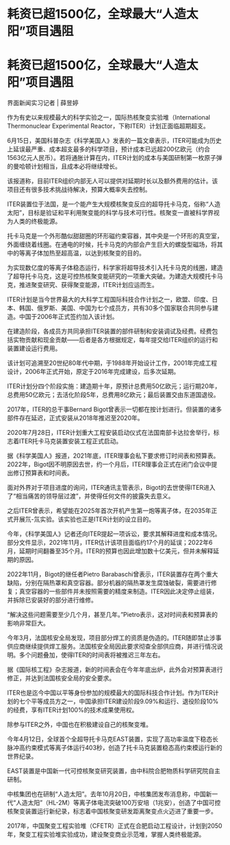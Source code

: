 # 耗资已超1500亿，全球最大“人造太阳”项目遇阻

# 耗资已超1500亿，全球最大“人造太阳”项目遇阻

界面新闻实习记者 | 薛昱婷

作为有史以来规模最大的科学实验之一，国际热核聚变实验堆（International Thermonuclear Experimental
Reactor，下称ITER）计划正面临超期超支。

6月15日，美国科普杂志《科学美国人》发表的一篇文章表示，ITER可能成为历史上延误最严重、成本超支最多的科学项目，预计成本已远超200亿欧元（约合1563亿元人民币）。若将通胀计算在内，ITER计划的成本与美国研制第一枚原子弹的曼哈顿计划相当，且成本必将继续增长。

该报道称，目前ITER组织内部无人可以提供对延期时长以及额外费用的估计。该项目还有很多技术挑战待解决，预算大概率失去控制。

ITER装置位于法国，是一个能产生大规模核聚变反应的超导托卡马克，俗称“人造太阳”，目标是验证和平利用聚变能的科学与技术可行性。核聚变一直被科学界视为人类的终极能源。

托卡马克是一个外形酷似甜甜圈的环形磁约束容器，其中央是一个环形的真空室，外面缠绕着线圈。在通电的时候，托卡马克的内部会产生巨大的螺旋型磁场，将其中的等离子体加热至超高温，以达到核聚变的目的。

为实现数亿度的等离子体稳态运行，科学家将超导技术引入托卡马克的线圈，建造了超导托卡马克，这是可控热核聚变能研究的一项重大突破。为建造大规模托卡马克，推进聚变研究、获得聚变能源，ITER计划应运而生。

ITER计划是当今世界最大的大科学工程国际科技合作计划之一，欧盟、印度、日本、韩国、俄罗斯、美国、中国为七个成员方，共有30多个国家联合共同参与建造。中国于2006年正式签约加入该计划。

在建造阶段，各成员方共同承担ITER装置的部件研制和安装调试及经费。经费包括实物贡献和现金贡献——后者是各方根据规定，每年提交给ITER组织的运行和装置建设运行费用。

该计划可追溯至20世纪80年代中期，于1988年开始设计工作，2001年完成工程设计，2006年正式开始，原定于2016年完成建设，后多次延期。

ITER计划分四个阶段实施：建造期十年，原预计总费用50亿欧元；运行期20年，总费用50亿欧元；去活化阶段5年，总费用8亿欧元；最后装置交由东道国退役。

2017年，ITER的总干事Bernard Bigot曾表示一切都在按计划进行。但装置的诸多部件存在延迟，正式安装从2018年推迟至2020年。

2020年7月28日，ITER计划重大工程安装启动仪式在法国南部卡达拉舍举行，标志着ITER托卡马克装置安装工程正式启动。

据《科学美国人》报道，2021年底，ITER理事会私下要求修订时间表和预算表。2022年，Bigot因不明原因去世，约一个月后，ITER理事会正式在闭门会议中提出修订预算表和时间表。

面对外界对于项目进度的询问，ITER通讯主管表示，Bigot的去世使得ITER进入了“相当痛苦的领导层过渡”，并使得任何文件的披露失去意义。

之后ITER曾表示，希望能在2025年首次开机产生第一炮等离子体，在2035年正式开展氘-氚实验。该实验也正是ITER计划的设立目的。

今年，《科学美国人》记者还向ITER提起一项诉讼，要求其解释进度和成本情况。部分文件显示，2021年11月，ITER估计该项目面临约17个月的延误；2022年6月，延期时间翻番至35个月。ITER的预算也因此增加数十亿美元，但并未解释延期的原因。

2022年11月，Bigot的继任者Pietro
Barabaschi曾表示，ITER装置存在两个重大缺陷，分别在隔热罩和真空容器。部分机器的隔热罩发生腐蚀破裂，需要进行修复；真空容器的一些部件并未按照需要的精度来制造。ITER因此决定停止组装，并拆除已安装好的部分进行维修。

“解决这些问题需要至少几个月，甚至几年。”Pietro表示，这对时间表和预算表的影响非常巨大。

今年3月，法国核安全局发现，项目部分焊工的资质是伪造的。ITER随即禁止涉事供应商继续提供焊工服务。法国核安全局因此要求彻查全部供应商，并进行情况说明。多个问题叠加，使得ITER的时间表将被推迟三年左右。

据《国际核工程》杂志报道，新的时间表会在今年年底出炉，此外会对预算表进行修正，并达到法国核安全局的安全要求。

ITER也是迄今中国以平等身份参加的规模最大的国际科技合作计划。作为ITER计划的七个平等成员方之一，中国承担ITER建设阶段9.09%和运行、退役阶段10%的经费，享有ITER计划100%的技术成果使用权。

除参与ITER之外，中国也在积极建设自己的核聚变堆。

今年4月12日，全球首个全超导托卡马克EAST装置，实现了高功率温度下稳态长脉冲高约束模式等离子体运行403秒，创造了托卡马克装置稳态高约束模运行新的世界纪录。

EAST装置是中国新一代可控核聚变研究装置，由中科院合肥物质科学研究院自主研制。

中核集团也在研制“人造太阳”。去年10月20日，中核集团发布消息称，中国新一代“人造太阳”（HL-2M）等离子体电流突破100万安培（1兆安），创造了中国可控核聚变装置运行新纪录，标志着中国核聚变研发距离聚变点火迈进了重要一步。

2017年，中国聚变工程实验堆（CFETR）正式在合肥启动工程设计，计划到2050年，聚变工程实验堆实验成功，建设聚变商业示范堆，掌握人类终极能源。

